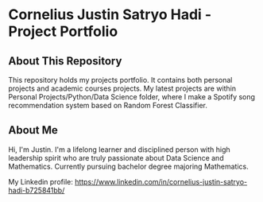 # Cornelius Justin Satryo Hadi - Project Portfolio

## About This Repository
This repository holds my projects portfolio. It contains both personal projects and academic courses projects.
My latest projects are within Personal Projects/Python/Data Science folder, where I make a Spotify song recommendation system based on Random Forest Classifier.

## About Me
Hi, I'm Justin. I'm a lifelong learner and disciplined person with high leadership spirit who are truly passionate about Data Science
and Mathematics. Currently pursuing bachelor degree majoring Mathematics.

My Linkedin profile: https://www.linkedin.com/in/cornelius-justin-satryo-hadi-b725841bb/
